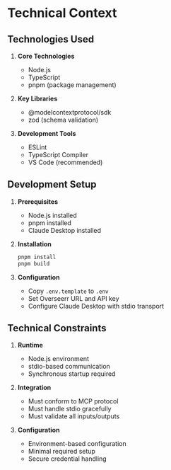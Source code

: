 # Technical Context

## Technologies Used
1. **Core Technologies**
   - Node.js
   - TypeScript
   - pnpm (package management)

2. **Key Libraries**
   - @modelcontextprotocol/sdk
   - zod (schema validation)

3. **Development Tools**
   - ESLint
   - TypeScript Compiler
   - VS Code (recommended)

## Development Setup
1. **Prerequisites**
   - Node.js installed
   - pnpm installed
   - Claude Desktop installed

2. **Installation**
   ```bash
   pnpm install
   pnpm build
   ```

3. **Configuration**
   - Copy `.env.template` to `.env`
   - Set Overseerr URL and API key
   - Configure Claude Desktop with stdio transport

## Technical Constraints
1. **Runtime**
   - Node.js environment
   - stdio-based communication
   - Synchronous startup required

2. **Integration**
   - Must conform to MCP protocol
   - Must handle stdio gracefully
   - Must validate all inputs/outputs

3. **Configuration**
   - Environment-based configuration
   - Minimal required setup
   - Secure credential handling 